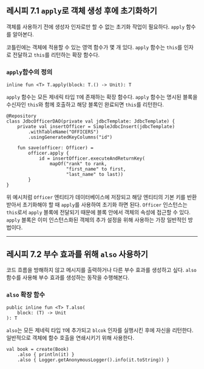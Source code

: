 ## 레시피 7.1 `apply`로 객체 생성 후에 초기화하기
객체를 사용하기 전에 생성자 인자로만 할 수 없는 초기화 작업이 필요하다. `apply` 함수를 알아본다.

코틀린에는 객체에 적용할 수 있는 영역 함수가 몇 개 있다. `apply` 함수는 `this`를 인자로 전달하고 `this`를 리턴하는 확장 함수다.

### `apply`함수의 정의
```
inline fun <T> T.apply(block: T.() -> Unit): T
```

`apply` 함수는 모든 제네릭 타입 `T`에 존재하는 확장 함수다. `apply` 함수는 명시된 블록을 수신자인 `this`와 함께 호출하고 해당 블록인 완료되면 `this`를 리턴한다.

```
@Repository
class JdbcOfficerDAO(private val jdbcTemplate: JdbcTemplate) {
    private val insertOfficer = SimpleJdbcInsert(jdbcTemplate)
        .withTableName("OFFICERS")
        .usingGeneratedKeyColumns("id")
        
    fun save(officer: Officer) =
        officer.apply {
            id = insertOfficer.executeAndReturnKey(
                mapOf("rank" to rank,
                      "first_name" to first,
                      "last_name" to last))
        }
}
```
위 예시처럼 `Officer` 엔티티가 데이터베이스에 저장되고 해당 엔티티의 기본 키를 반환 받아서 초기화해야 할 때 `apply`를 사용하여 초기화 하면 된다. `Officer` 인스턴스는 `this`로서 `apply` 블록에 전달되기 때문에 블록 안에서 객체의 속성에 접근할 수 있다. `apply` 블록은 이미 인스턴스화된 객체의 추가 설정을 위해 사용하는 가장 일반적인 방법이다.

---

## 레시피 7.2 부수 효과를 위해 `also` 사용하기
코드 흐름을 방해하지 않고 메시지를 출력하거나 다른 부수 효과를 생성하고 싶다. `also` 함수를 사용해 부수 효과를 생성하는 동작을 수행해본다.

### `also` 확장 함수
```
public inline fun <T> T.also(
    block: (T) -> Unit
): T
```
`also`는 모든 제네릭 타입 `T`에 추가되고 `blcok` 인자를 실행시킨 후에 자신을 리턴한다. 일반적으로 객체에 함수 호출을 연쇄시키기 위해 사용한다.

```
val book = create(Book)
    .also { println(it) }
    .also { Logger.getAnonymousLogger().info(it.toString)) }
```

